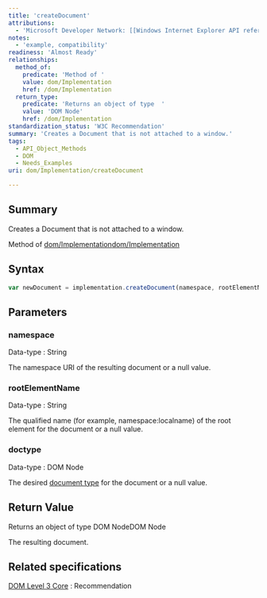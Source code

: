 ```yaml
---
title: 'createDocument'
attributions:
  - 'Microsoft Developer Network: [[Windows Internet Explorer API reference](http://msdn.microsoft.com/en-us/library/ie/hh828809%28v=vs.85%29.aspx) Article]'
notes:
  - 'example, compatibility'
readiness: 'Almost Ready'
relationships:
  method_of:
    predicate: 'Method of '
    value: dom/Implementation
    href: /dom/Implementation
  return_type:
    predicate: 'Returns an object of type  '
    value: 'DOM Node'
    href: /dom/Implementation
standardization_status: 'W3C Recommendation'
summary: 'Creates a Document that is not attached to a window.'
tags:
  - API_Object_Methods
  - DOM
  - Needs_Examples
uri: dom/Implementation/createDocument

---
```

## Summary

Creates a Document that is not attached to a window.

Method of [dom/Implementation](/dom/Implementation)[dom/Implementation](/dom/Implementation)

## Syntax

``` js
var newDocument = implementation.createDocument(namespace, rootElementName, doctype);
```

## Parameters

### namespace

 Data-type
:   String

 The namespace URI of the resulting document or a null value.

### rootElementName

 Data-type
:   String

 The qualified name (for example, namespace:localname) of the root element for the document or a null value.

### doctype

 Data-type
:   DOM Node

 The desired [document type](/html/elements/!DOCTYPE) for the document or a null value.

## Return Value

Returns an object of type DOM NodeDOM Node

The resulting document.

## Related specifications

[DOM Level 3 Core](http://www.w3.org/TR/DOM-Level-3-Core/)
:   Recommendation
